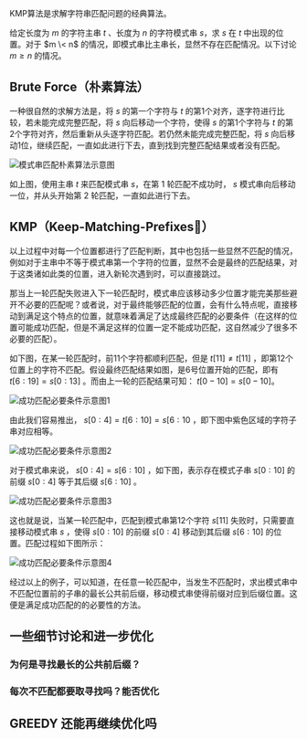 KMP算法是求解字符串匹配问题的经典算法。

给定长度为 $m$ 的字符主串 $t$ 、长度为 $n$ 的字符模式串 $s$，求 $s$ 在 $t$ 中出现的位置。对于 $m \< n$ 的情况，即模式串比主串长，显然不存在匹配情况。以下讨论 $m\geq n$ 的情况。

## Brute Force（朴素算法）
一种很自然的求解方法是，将 $s$ 的第一个字符与 $t$ 的第1个对齐，逐字符进行比较，若未能完成完整匹配，将 $s$ 向后移动一个字符，使得 $s$ 的第1个字符与 $t$ 的第2个字符对齐，然后重新从头逐字符匹配。若仍然未能完成完整匹配，将 $s$ 向后移动1位，继续匹配，一直如此进行下去，直到找到完整匹配结果或者没有匹配。

![模式串匹配朴素算法示意图](https://github.com/user-attachments/assets/481cb94b-123b-450b-b002-0a67dd449e2b)

如上图，使用主串 $t$ 来匹配模式串 $s$，在第 $\textrm{1}$ 轮匹配不成功时， $s$ 模式串向后移动一位，并从头开始第 $\textrm{2}$ 轮匹配，一直如此进行下去。

## KMP（Keep-Matching-Prefixes🫣）
以上过程中对每一个位置都进行了匹配判断，其中也包括一些显然不匹配的情况，例如对于主串中不等于模式串第一个字符的位置，显然不会是最终的匹配结果，对于这类诸如此类的位置，进入新轮次遇到时，可以直接跳过。

那当上一轮匹配失败进入下一轮匹配时，模式串应该移动多少位置才能完美那些避开不必要的匹配呢？或者说，对于最终能够匹配的位置，会有什么特点呢，直接移动到满足这个特点的位置，就意味着满足了达成最终匹配的必要条件（在这样的位置可能成功匹配，但是不满足这样的位置一定不能成功匹配，这自然减少了很多不必要的匹配）。

如下图，在某一轮匹配时，前11个字符都顺利匹配，但是 $t[11] \neq t[11]$ ，即第12个位置上的字符不匹配。假设最终匹配结果如图，是6号位置开始的匹配，即有 $t[6:19]=s[0:13]$ 。而由上一轮的匹配结果可知： $t[0-10]=s[0-10]$。

![成功匹配必要条件示意图1](https://github.com/user-attachments/assets/4dfeef11-8df9-441d-942c-3b688277ac10)

由此我们容易推出， $s[0:4]=t[6:10]=s[6:10$ ，即下图中紫色区域的字符子串对应相等。

![成功匹配必要条件示意图2](https://github.com/user-attachments/assets/93e32a5e-71e9-4c5e-a0bc-e0ec63f9d8c3)

对于模式串来说， $s[0:4]=s[6:10]$ ，如下图，表示存在模式子串 $s[0:10]$ 的前缀 $s[0:4]$ 等于其后缀 $s[6:10]$ 。

![成功匹配必要条件示意图3](https://github.com/user-attachments/assets/32eb05f0-a41c-447d-b359-e45c064f6c7d)

这也就是说，当某一轮匹配中，匹配到模式串第12个字符 $s[11]$ 失败时，只需要直接移动模式串 $s$ ，使得 $s[0:10]$ 的前缀 $s[0:4]$ 移动到其后缀 $s[6:10]$ 的位置。匹配过程如下图所示：

![成功匹配必要条件示意图4](https://github.com/user-attachments/assets/f01c94cf-d7ba-4017-9f43-91f7a63cb572)

经过以上的例子，可以知道，在任意一轮匹配中，当发生不匹配时，求出模式串中不匹配位置前的子串的最长公共前后缀，移动模式串使得前缀对应到后缀位置。这便是满足成功匹配的的必要性的方法。

## 一些细节讨论和进一步优化

### 为何是寻找最长的公共前后缀？

### 每次不匹配都要取寻找吗？能否优化

## GREEDY 还能再继续优化吗
